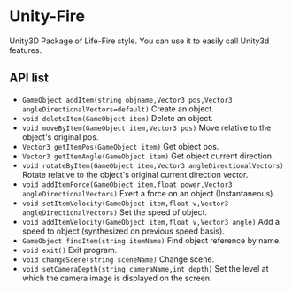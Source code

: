 Unity-Fire
==========
Unity3D Package of Life-Fire style. You can use it to easily call Unity3d features.

API list
--------
* `GameObject addItem(string objname,Vector3 pos,Vector3 angleDirectionalVectors=default)` Create an object.
* `void deleteItem(GameObject item)` Delete an object.
* `void moveByItem(GameObject item,Vector3 pos)` Move relative to the object's original pos.
* `Vector3 getItemPos(GameObject item)` Get object pos.
* `Vector3 getItemAngle(GameObject item)` Get object current direction.
* `void rotateByItem(GameObject item,Vector3 angleDirectionalVectors)` Rotate relative to the object's original current direction vector.
* `void addItemForce(GameObject item,float power,Vector3 angleDirectionalVectors)` Exert a force on an object (Instantaneous).
* `void setItemVelocity(GameObject item,float v,Vector3 angleDirectionalVectors)` Set the speed of object.
* `void addItemVelocity(GameObject item,float v,Vector3 angle)` Add a speed to object (synthesized on previous speed basis).
* `GameObject findItem(string itemName)` Find object reference by name.
* `void exit()` Exit program.
* `void changeScene(string sceneName)` Change scene.
* `void setCameraDepth(string cameraName,int depth)` Set the level at which the camera image is displayed on the screen.